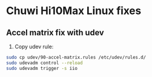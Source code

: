 # Chuwi Hi10Max Linux fixes

## Accel matrix fix with udev

1. Copy udev rule:

```bash
sudo cp udev/90-accel-matrix.rules /etc/udev/rules.d/
sudo udevadm control --reload
sudo udevadm trigger -s iio
